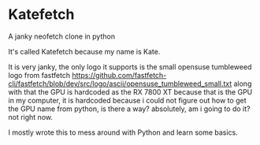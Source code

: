 # Katefetch
A janky neofetch clone in python


It's called Katefetch because my name is Kate.

It is very janky, the only logo it supports is the small opensuse tumbleweed logo from fastfetch
https://github.com/fastfetch-cli/fastfetch/blob/dev/src/logo/ascii/opensuse_tumbleweed_small.txt
along with that the GPU is hardcoded as the RX 7800 XT because that is the GPU in my computer, it is hardcoded because i could not figure out how to get the GPU name from python, is there a way? absolutely, am i going to do it? not right now.

I mostly  wrote this to mess around with Python and learn some basics.
